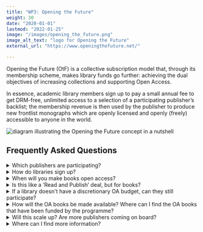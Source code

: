 ```yaml
---
title: "WP3: Opening the Future"
weight: 30
date: "2020-01-01"
lastmod: "2022-01-25"
image: "/images/opening_the_future.png"
image_alt_text: "logo for Opening the Future"
external_url: "https://www.openingthefuture.net/"

---
```


Opening the Future (OtF) is a collective subscription model that, through its membership scheme, makes library funds go further: achieving the dual objectives of increasing collections and supporting Open Access.

In essence, academic library members sign up to pay a small annual fee to get DRM-free, unlimited access to a selection of a participating publisher’s backlist; the membership revenue is then used by the publisher to produce new frontlist monographs which are openly licensed and openly (freely) accessible to anyone in the world.

![diagram illustrating the Opening the Future concept in a nutshell](/images/wp3_opening_the_future_model.png)

## Frequently Asked Questions

<details>
  <summary>
    Which publishers are participating?
  </summary>

As of October 2021 there are two publishers running an Opening the Future (OtF) programme: they are Central European University (CEU) Press and Liverpool University Press.

CEU Press is offering backlist titles on the history of communism, transitions to democracy and Central European history and culture; while LUP is offering access to books on hispanic culture, including literature, cinema, popular culture, theory and history. Libraries can see the titles and choose which packages of books would best boost their collections at the following links:

* (CEUP) https://ceup.openingthefuture.net/packages/
* (LUP) https://lup.openingthefuture.net/packages/7/

Both publishers have slightly different pricing structures but both offer excellent value for money and extra benefits for members, including KBART and MARC records, and COUNTER compliant statistics.
</details>

<details>
  <summary>
    How do libraries sign up?
  </summary>

Libraries around the world can subscribe to the backlist books by filling in a short form on the participating publisher OtF websites (ceup.openingthefuture.net and lup.openingthefuture.net). Pricing is tiered according to a library’s size and is based on the Jisc and LYRASIS (Carnegie) standard bands. Libraries based in the UK should sign up via the Jisc Licence Subscription Manager.

For both presses invoicing is carried out by LYRASIS in North America, Jisc in the UK, and (for CEUP Press only) Knowledge Unlatched for the rest of the world. Libraries are often already set up with these agencies, so invoicing is painless and slots in neatly to existing acquisition workflows.
</details>

<details>
  <summary>
    When will you make books open access?
  </summary>

As soon as a participating publisher accrues enough revenue from library membership fees, the next book to be published will be OA, as illustrated in the diagram below:

![diagram of open access modelling in Opening the Future](/images/wp3_open_access_modelling.jpg)

</details>

<details>
  <summary>
    Is this like a ‘Read and Publish’ deal, but for books?
  </summary>

No, the model is not based on the support of individual titles. If anything it’s more like a ‘Subscribe to Open’ offer. Participating libraries get unlimited access to curated selections of backlist eBooks at a much cheaper price than buying them in print one at a time. The subscription fees are then used to ‘unlock’ new OA books. It’s that simple. There are no BPCs charged, and authors at participating libraries do not get ‘preferential’ or ‘discounted’ publishing deals: OA books are chosen on merit, through the normal editorial proposal process and are peer reviewed. The cost of producing OA books is paid for by the collected library subscription fees: so the more libraries sign up, the more OA books can be published.
</details>

<details>
  <summary>
    If a library doesn't have a discretionary OA budget, can they still participate?
  </summary>

Yes, absolutely. Funds from any budget are accepted. In fact, we are hoping that as libraries see this to be a cheaper way of building collections they will pay for this type of offer through their acquisitions budgets.
</details>

<details>
  <summary>
    How will the OA books be made available?  Where can I find the OA books that have been funded by the programme?
  </summary>

New titles funded by the programme and published open access will be hosted on Project MUSE for CEU Press’s books, and on the LUP website for Liverpool University Press’s books. Additionally they will be downloadable from OAPEN and listed on DOAB. Presses may choose to host their OA books on other sites too in order to ensure the widest possible dissemination. Both publishers support their open access books with MARC records, KBART files, and metadata sharing with major library vendors, to ensure that OA content is widely discoverable through library systems.
</details>

<details>
  <summary>
    Will this scale up? Are more publishers coming on board?
  </summary>

COPIM’s Work Package 3 is documenting everything as it goes and has already freely released the code for the sign up system. We want to see more presses adopt this as a funding model for their OA books. WP3 will produce a toolkit that will help publishers to implement Opening the Future themselves.
</details>

<details>
  <summary>
    Where can I find more information?
  </summary>

* CEU Press: https://ceup.openingthefuture.net/
* Liverpool University Press: https://lup.openingthefuture.net/
* Opening the Future in general: https://www.openingthefuture.net/
* Opening the Future explained in 60 seconds (animated video): https://copim.pubpub.org/pub/animated-video-explaining-opening-the-future/release/2?readingCollection=09294f95
* Short video of Professor Martin Eve (WP3 lead) speaking at RLUK21, the Research Libraries UK conference, 15-19 March, 2021 explaining Opening the Future: https://youtu.be/NOhQGSvEOhE?t=37.  Note: The link takes you to the start of a 17 minute presentation, after which there is a 9 minute Q&A discussion of the model between Prof. Eve and David Prosser, the RLUK Executive Director.
* Email WP3 lead Professor Martin Eve on martin.eve@bbk.ac.uk
</details>
